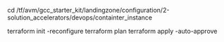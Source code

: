 cd /tf/avm/gcc_starter_kit/landingzone/configuration/2-solution_accelerators/devops/containter_instance

terraform init -reconfigure
terraform plan
terraform apply -auto-approve
